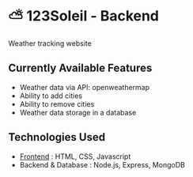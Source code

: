 # ⛅ 123Soleil - Backend

Weather tracking website

## Currently Available Features
- Weather data via API: openweathermap
- Ability to add cities
- Ability to remove cities
- Weather data storage in a database

## Technologies Used
- [Frontend](https://github.com/ManuPuyuelo/123soleil-frontend) : HTML, CSS, Javascript
- Backend & Database : Node.js, Express, MongoDB
